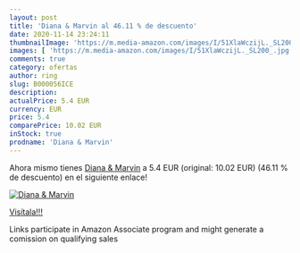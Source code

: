 ```yaml
---
layout: post
title: 'Diana & Marvin al 46.11 % de descuento'
date: 2020-11-14 23:24:11
thumbnailImage: 'https://m.media-amazon.com/images/I/51XlaWczijL._SL200_.jpg'
images: [ 'https://m.media-amazon.com/images/I/51XlaWczijL._SL200_.jpg' ]
comments: true
category: ofertas
author: ring
slug: B000056ICE
description:
actualPrice: 5.4 EUR
currency: EUR
price: 5.4
comparePrice: 10.02 EUR
inStock: true
prodname: 'Diana & Marvin'
---
```


Ahora mismo tienes [Diana & Marvin](https://www.amazon.fr/dp/B000056ICE/?tag=tolees0d-21) a 5.4 EUR (original: 10.02 EUR) (46.11 %  de descuento) en el siguiente enlace!

[![Diana & Marvin](https://m.media-amazon.com/images/I/51XlaWczijL._SL200_.jpg)](https://www.amazon.fr/dp/B000056ICE/?tag=tolees0d-21)

[Visítala!!!](https://www.amazon.fr/dp/B000056ICE/?tag=tolees0d-21)

Links participate in Amazon Associate program and might generate a comission on qualifying sales
